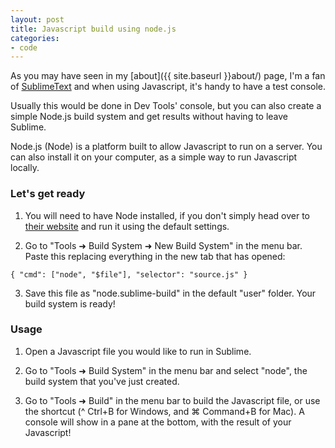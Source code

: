 ```yaml
---
layout: post
title: Javascript build using node.js
categories:
- code
---
```


As you may have seen in my [about]({{ site.baseurl }}about/) page, I'm a fan of [SublimeText](http://www.sublimetext.com/3) and when using Javascript, it's handy to have a test console.

Usually this would be done in Dev Tools' console, but you can also create a simple Node.js build system and get results without having to leave Sublime.

Node.js (Node) is a platform built to allow Javascript to run on a server. You can also install it on your computer, as a simple way to run Javascript locally.

### Let's get ready

1. You will need to have Node installed, if you don't simply head over to [their website](http://nodejs.org) and run it using the default settings.

2. Go to "Tools ➜ Build System ➜ New Build System" in the menu bar.
Paste this replacing everything in the new tab that has opened:

`{
"cmd": ["node", "$file"],
"selector": "source.js"
}`

3. Save this file as "node.sublime-build" in the default "user" folder. Your build system is ready!

### Usage

1. Open a Javascript file you would like to run in Sublime.

2. Go to "Tools ➜ Build System" in the menu bar and select "node", the build system that you've just created.

3. Go to "Tools ➜ Build" in the menu bar to build the Javascript file, or use the shortcut (^ Ctrl+B for Windows, and ⌘ Command+B for Mac). A console will show in a pane at the bottom, with the result of your Javascript!
